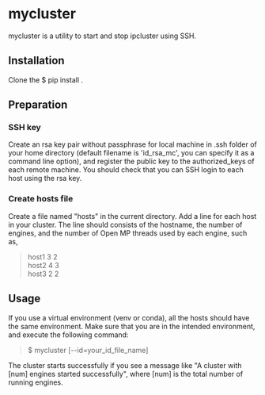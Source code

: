 # mycluster
mycluster is a utility to start and stop ipcluster using SSH.

## Installation
Clone the 
$ pip install .

## Preparation
### SSH key
Create an rsa key pair without passphrase for local machine in .ssh folder of your home directory (default filename is 'id_rsa_mc', you can specify it as a command line option), and register the public key to the authorized_keys of each remote machine.
You should check that you can SSH login to each host using the rsa key. 

### Create hosts file
Create a file named "hosts" in the current directory. Add a line for each host in your cluster. The line should consists of the hostname, the number of engines, and the number of Open MP threads used by each engine, such as,
> host1 3 2  
> host2 4 3  
> host3 2 2

## Usage
If you use a virtual environment (venv or conda), all the hosts should have the same environment. Make sure that you are in the intended environment, and execute the following command:
> 
> $ mycluster [--id=your_id_file_name]
> 
The cluster starts successfully if you see a message like "A cluster with [num] engines started successfully", where [num] is the total number of running engines.